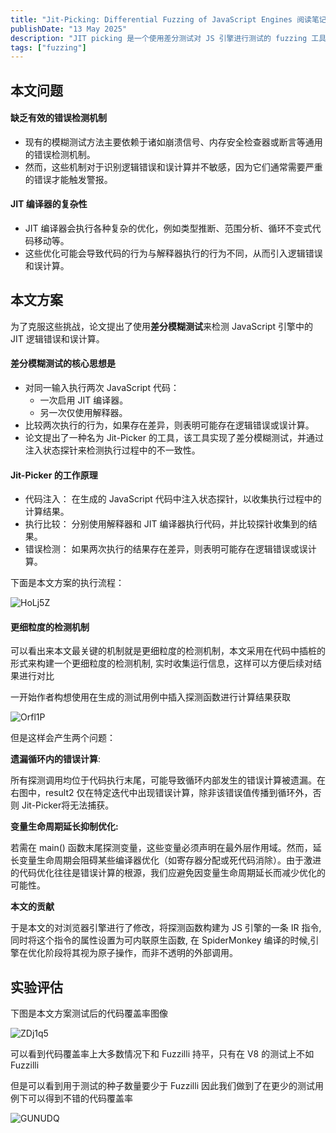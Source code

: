 ```yaml
---
title: "Jit-Picking: Differential Fuzzing of JavaScript Engines 阅读笔记"
publishDate: "13 May 2025"
description: "JIT picking 是一个使用差分测试对 JS 引擎进行测试的 fuzzing 工具，目前很多对 JS 引擎 JIT 部分的测试都是基于差分测试了"
tags: ["fuzzing"]
---
```


## 本文问题

#### 缺乏有效的错误检测机制

- 现有的模糊测试方法主要依赖于诸如崩溃信号、内存安全检查器或断言等通用的错误检测机制。
- 然而，这些机制对于识别逻辑错误和误计算并不敏感，因为它们通常需要严重的错误才能触发警报。

#### JIT 编译器的复杂性

- JIT 编译器会执行各种复杂的优化，例如类型推断、范围分析、循环不变式代码移动等。
- 这些优化可能会导致代码的行为与解释器执行的行为不同，从而引入逻辑错误和误计算。

## 本文方案

为了克服这些挑战，论文提出了使用**差分模糊测试**来检测 JavaScript 引擎中的 JIT 逻辑错误和误计算。

#### 差分模糊测试的核心思想是

- 对同一输入执行两次 JavaScript 代码：
  - 一次启用 JIT 编译器。
  - 另一次仅使用解释器。
- 比较两次执行的行为，如果存在差异，则表明可能存在逻辑错误或误计算。
- 论文提出了一种名为 Jit-Picker 的工具，该工具实现了差分模糊测试，并通过注入状态探针来检测执行过程中的不一致性。

#### Jit-Picker 的工作原理

- 代码注入： 在生成的 JavaScript 代码中注入状态探针，以收集执行过程中的计算结果。
- 执行比较： 分别使用解释器和 JIT 编译器执行代码，并比较探针收集到的结果。
- 错误检测： 如果两次执行的结果存在差异，则表明可能存在逻辑错误或误计算。

下面是本文方案的执行流程：

![HoLj5Z](https://picture-1303128679.cos.ap-shanghai.myqcloud.com/uPic/HoLj5Z.png)

#### 更细粒度的检测机制

可以看出来本文最关键的机制就是更细粒度的检测机制，本文采用在代码中插桩的形式来构建一个更细粒度的检测机制,
实时收集运行信息，这样可以方便后续对结果进行对比

一开始作者构想使用在生成的测试用例中插入探测函数进行计算结果获取

![Orfl1P](https://picture-1303128679.cos.ap-shanghai.myqcloud.com/uPic/Orfl1P.png)

但是这样会产生两个问题：

**遗漏循环内的错误计算**:

所有探测调用均位于代码执行末尾，可能导致循环内部发生的错误计算被遗漏。在右图中，result2 仅在特定迭代中出现错误计算，除非该错误值传播到循环外，否则 Jit-Picker将无法捕获。

**变量生命周期延长抑制优化:**

若需在 main() 函数末尾探测变量，这些变量必须声明在最外层作用域。然而，延长变量生命周期会阻碍某些编译器优化（如寄存器分配或死代码消除）。由于激进的代码优化往往是错误计算的根源，我们应避免因变量生命周期延长而减少优化的可能性。

**本文的贡献**

于是本文的对浏览器引擎进行了修改，将探测函数构建为 JS 引擎的一条 IR 指令,同时将这个指令的属性设置为可内联原生函数, 在 SpiderMonkey 编译的时候,引擎在优化阶段将其视为原子操作，而非不透明的外部调用。

## 实验评估

下图是本文方案测试后的代码覆盖率图像

![ZDj1q5](https://picture-1303128679.cos.ap-shanghai.myqcloud.com/uPic/ZDj1q5.png)

可以看到代码覆盖率上大多数情况下和 Fuzzilli 持平，只有在 V8 的测试上不如 Fuzzilli

但是可以看到用于测试的种子数量要少于 Fuzzilli 因此我们做到了在更少的测试用例下可以得到不错的代码覆盖率

![GUNUDQ](https://picture-1303128679.cos.ap-shanghai.myqcloud.com/uPic/GUNUDQ.png)
